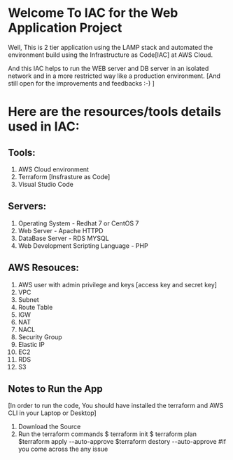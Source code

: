 # Welcome To IAC for the Web Application Project

Well, This is 2 tier application using the LAMP stack and automated the environment build using the Infrastructure as Code[IAC] at AWS Cloud.

And this IAC helps to run the WEB server and DB server in an isolated network and in a more restricted way like a production environment. [And still open for the improvements and feedbacks :-) ]

# Here are the resources/tools details used in IAC:

## Tools:

1. AWS Cloud environment
2. Terraform [Insfrasture as Code]
3. Visual Studio Code

## Servers:

1. Operating System - Redhat 7 or CentOS 7
2. Web Server - Apache HTTPD
2. DataBase Server - RDS MYSQL
3. Web Development Scripting Language - PHP

## AWS Resouces:

1. AWS user with admin privilege and keys [access key and secret key]
2. VPC
3. Subnet
4. Route Table
5. IGW
6. NAT
7. NACL
8. Security Group
9. Elastic IP  
10. EC2
11. RDS
12. S3

## Notes to Run the App
[In order to run the code, You should have installed the terraform and AWS CLI in your Laptop or Desktop]
1. Download the Source
2. Run the terraform commands 
    $ terraform init
    $ terraform plan
    $terraform apply --auto-approve
    $terraform destory --auto-approve #if you come across the any issue


